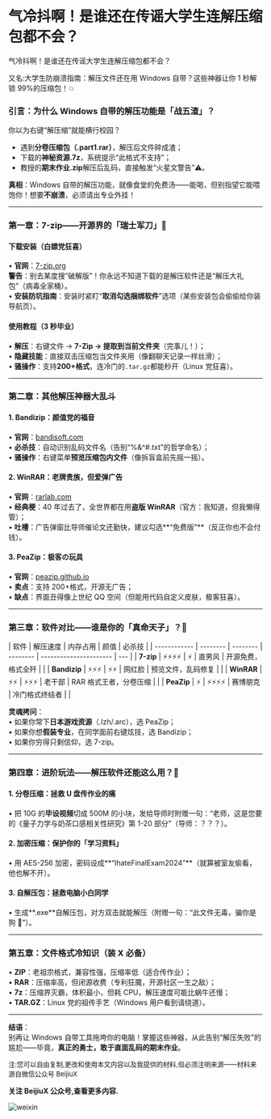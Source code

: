 # 气冷抖啊！是谁还在传谣大学生连解压缩包都不会？

气冷抖啊！是谁还在传谣大学生连解压缩包都不会？

又名:大学生防崩溃指南：解压文件还在用 Windows 自带？这些神器让你 1 秒解锁 99%的压缩包！💥

### **引言：为什么 Windows 自带的解压功能是「战五渣」？**

你以为右键“解压缩”就能横行校园？

- 遇到**分卷压缩包（.part1.rar）**，解压后文件碎成渣；
- 下载的**神秘资源.7z**，系统提示“此格式不支持”；
- 教授的**期末作业.zip**解压后乱码，直接触发“火星文警告”⚠️。

**真相**：Windows 自带的解压功能，就像食堂的免费汤——能喝，但别指望它能喂饱你！想要**不崩溃**，必须请出专业外挂！

---

### **第一章：7-zip——开源界的「瑞士军刀」🔪**

#### **下载安装（白嫖党狂喜）**

• **官网**：[7-zip.org](https://www.7-zip.org/)  
 **警告**：别去某度搜“破解版”！你永远不知道下载的是解压软件还是“解压大礼包”（病毒全家桶）。  
• **安装防坑指南**：安装时紧盯“**取消勾选捆绑软件**”选项（某些安装包会偷偷给你装导航页）。

#### **使用教程（3 秒毕业）**

• **解压**：右键文件 → **7-Zip → 提取到当前文件夹**（完事儿！）；  
• **隐藏技能**：直接双击压缩包当文件夹用（像翻聊天记录一样丝滑）；  
• **骚操作**：支持**200+格式**，连冷门的`.tar.gz`都能秒开（Linux 党狂喜）。

---

### **第二章：其他解压神器大乱斗**

#### **1. Bandizip：颜值党的福音**

• **官网**：[bandisoft.com](https://www.bandisoft.com/bandizip/)  
• **必杀技**：自动识别乱码文件名（告别“%&^#.txt”的哲学命名）；  
• **骚操作**：右键菜单**预览压缩包内文件**（像拆盲盒前先摇一摇）。

#### **2. WinRAR：老牌贵族，但爱弹广告**

• **官网**：[rarlab.com](https://www.rarlab.com/)  
• **经典梗**：40 年过去了，全世界都在用**盗版 WinRAR**（官方：我知道，但我懒得管）；  
• **吐槽**：广告弹窗比导师催论文还勤快，建议勾选**“免费版”**（反正你也不会付钱）。

#### **3. PeaZip：极客の玩具**

• **官网**：[peazip.github.io](https://peazip.github.io/)  
• **卖点**：支持 200+格式，开源无广告；  
• **缺点**：界面丑得像上世纪 QQ 空间（但能用代码自定义皮肤，极客狂喜）。

---

### **第三章：软件对比——谁是你的「真命天子」？👑**

| 软件         | 解压速度 | 内存占用 | 颜值     | 必杀技                 |
| ------------ | -------- | -------- | -------- | ---------------------- | --- |
| **7-zip**    | ⚡⚡⚡⚡ | ⚡       | 直男风   | 开源免费，格式全歼     |     |
| **Bandizip** | ⚡⚡⚡   | ⚡⚡     | 网红脸   | 预览文件，乱码修复     |     |
| **WinRAR**   | ⚡⚡     | ⚡⚡⚡   | 老干部   | RAR 格式王者，分卷压缩 |     |
| **PeaZip**   | ⚡       | ⚡⚡⚡⚡ | 赛博朋克 | 冷门格式终结者         |     |

**灵魂拷问**：  
• 如果你常下**日本游戏资源**（.lzh/.arc），选 PeaZip；  
• 如果你想**假装专业**，在同学面前右键炫技，选 Bandizip；  
• 如果你穷得只剩信仰，选 7-zip。

---

### **第四章：进阶玩法——解压软件还能这么用？🤯**

#### **1. 分卷压缩：拯救 U 盘传作业的痛**

• 把 10G 的**毕设视频**切成 500M 的小块，发给导师时附赠一句：“老师，这是您要的《量子力学与奶茶口感相关性研究》第 1-20 部分”（导师：？？？）。

#### **2. 加密压缩：保护你的「学习资料」**

• 用 AES-256 加密，密码设成**“IhateFinalExam2024”**（就算被室友偷看，他也解不开）。

#### **3. 自解压包：拯救电脑小白同学**

• 生成**.exe**自解压包，对方双击就能解压（附赠一句：“此文件无毒，骗你是狗 🐶”）。

---

### **第五章：文件格式冷知识（装 X 必备）**

• **ZIP**：老祖宗格式，兼容性强，压缩率低（适合传作业）；  
• **RAR**：压缩率高，但闭源收费（专利狂魔，开源社区一生之敌）；  
• **7z**：压缩界灭霸，体积最小，但耗 CPU，解压速度可能比蜗牛还慢；  
• **TAR.GZ**：Linux 党的祖传手艺（Windows 用户看到请绕道）。

---

**结语**：  
别再让 Windows 自带工具拖垮你的电脑！掌握这些神器，从此告别“解压失败”的尴尬——毕竟，**真正的勇士，敢于直面乱码的期末作业**。


<font size="2">注:您可以自由复制,更改和使用本文内容以及我提供的材料,但必须注明来源——材料来源自微信公众号 BeijiuX</font>

**关注 BeijiuX 公众号,查看更多内容.**

![weixin](https://images.cnblogs.com/cnblogs_com/blogs/838245/galleries/2441334/t_250119065057_QQ20250119-144852.png)
